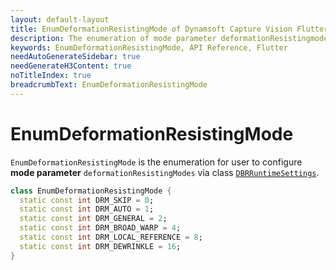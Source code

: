 ```yaml
---
layout: default-layout
title: EnumDeformationResistingMode of Dynamsoft Capture Vision Flutter Edition
description: The enumeration of mode parameter deformationResistingmodes
keywords: EnumDeformationResistingMode, API Reference, Flutter
needAutoGenerateSidebar: true
needGenerateH3Content: true
noTitleIndex: true
breadcrumbText: EnumDeformationResistingMode
---
```


# EnumDeformationResistingMode

`EnumDeformationResistingMode` is the enumeration for user to configure **mode parameter** `deformationResistingModes` via class [`DBRRuntimeSettings`](class-dbr-runtime-settings.md).

```dart
class EnumDeformationResistingMode {
  static const int DRM_SKIP = 0;
  static const int DRM_AUTO = 1;
  static const int DRM_GENERAL = 2;
  static const int DRM_BROAD_WARP = 4;
  static const int DRM_LOCAL_REFERENCE = 8;
  static const int DRM_DEWRINKLE = 16;
}
```

